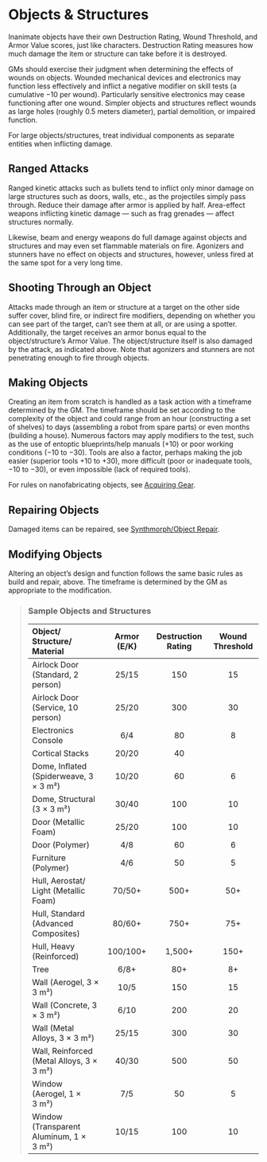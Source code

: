 # Objects & Structures

Inanimate objects have their own Destruction Rating, Wound Threshold, and Armor Value scores, just like characters. Destruction Rating measures how much damage the item or structure can take before it is destroyed.

GMs should exercise their judgment when determining the effects of wounds on objects. Wounded mechanical devices and electronics may function less effectively and inflict a negative modifier on skill tests (a cumulative −10 per wound). Particularly sensitive electronics may cease functioning after one wound. Simpler objects and structures reflect wounds as large holes (roughly 0.5 meters diameter), partial demolition, or impaired function.

For large objects/structures, treat individual components as separate entities when inflicting damage.

## Ranged Attacks

Ranged kinetic attacks such as bullets tend to inflict only minor damage on large structures such as doors, walls, etc., as the projectiles simply pass through. Reduce their damage after armor is applied by half. Area-effect weapons inflicting kinetic damage — such as frag grenades — affect structures normally.

Likewise, beam and energy weapons do full damage against objects and structures and may even set flammable materials on fire. Agonizers and stunners have no effect on objects and structures, however, unless fired at the same spot for a very long time.

## Shooting Through an Object

Attacks made through an item or structure at a target on the other side suffer cover, blind fire, or indirect fire modifiers, depending on whether you can see part of the target, can’t see them at all, or are using a spotter. Additionally, the target receives an armor bonus equal to the object/structure’s Armor Value. The object/structure itself is also damaged by the attack, as indicated above. Note that agonizers and stunners are not penetrating enough to fire through objects.

## Making Objects

Creating an item from scratch is handled as a task action with a timeframe determined by the GM. The timeframe should be set according to the complexity of the object and could range from an hour (constructing a set of shelves) to days (assembling a robot from spare parts) or even months (building a house). Numerous factors may apply modifiers to the test, such as the use of entoptic blueprints/help manuals (+10) or poor working conditions (−10 to −30). Tools are also a factor, perhaps making the job easier (superior tools +10 to +30), more difficult (poor or inadequate tools, −10 to −30), or even impossible (lack of required tools).

For rules on nanofabricating objects, see [Acquiring Gear](../16/02-acquiring-gear.md).

## Repairing Objects

Damaged items can be repaired, see [Synthmorph/Object Repair](17-healing-and-repair.md#synthmorphobject-repair).

## Modifying Objects

Altering an object’s design and function follows the same basic rules as build and repair, above. The timeframe is determined by the GM as appropriate to the modification.

<blockquote class="table">

### Sample Objects and Structures

<!--sort-->
| Object/<wbr>Structure/<wbr>Material            | Armor (E/K) | Destruction Rating | Wound Threshold |
| :--------------------------------------------- | :---------: | :----------------: | :-------------: |
| Airlock Door (Standard, 2 person)              |    25/15    |        150         |       15        |
| Airlock Door (Service, 10 person)              |    25/20    |        300         |       30        |
| Electronics Console                            |     6/4     |         80         |        8        |
| Cortical Stacks                                |    20/20    |         40         |                 |
| Dome, Inflated (Spiderweave, 3 × 3&nbsp;m²)    |    10/20    |         60         |        6        |
| Dome, Structural (3 × 3&nbsp;m²)               |    30/40    |        100         |       10        |
| Door (Metallic Foam)                           |    25/20    |        100         |       10        |
| Door (Polymer)                                 |     4/8     |         60         |        6        |
| Furniture (Polymer)                            |     4/6     |         50         |        5        |
| Hull, Aerostat/<wbr>Light (Metallic Foam)      |   70/50+    |        500+        |       50+       |
| Hull, Standard (Advanced Composites)           |   80/60+    |        750+        |       75+       |
| Hull, Heavy (Reinforced)                       |  100/100+   |       1,500+       |      150+       |
| Tree                                           |    6/8+     |        80+         |       8+        |
| Wall  (Aerogel, 3 × 3&nbsp;m²)                 |    10/5     |        150         |       15        |
| Wall  (Concrete, 3 × 3&nbsp;m²)                |    6/10     |        200         |       20        |
| Wall  (Metal Alloys, 3 × 3&nbsp;m²)            |    25/15    |        300         |       30        |
| Wall, Reinforced (Metal Alloys, 3 × 3&nbsp;m²) |    40/30    |        500         |       50        |
| Window (Aerogel, 1 × 3&nbsp;m²)                |     7/5     |         50         |        5        |
| Window (Transparent Aluminum, 1 × 3&nbsp;m²)   |    10/15    |        100         |       10        |

</blockquote>
